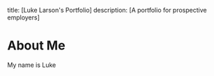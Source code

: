title: [Luke Larson's Portfolio]
description: [A portfolio for prospective employers]

# About Me
My name is Luke